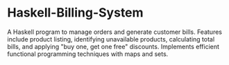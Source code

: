 # Haskell-Billing-System
A Haskell program to manage orders and generate customer bills. Features include product listing, identifying unavailable products, calculating total bills, and applying "buy one, get one free" discounts. Implements efficient functional programming techniques with maps and sets.
